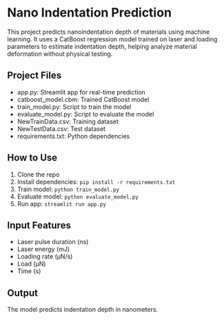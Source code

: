 # Nano Indentation Prediction
This project predicts nanoindentation depth of materials using machine learning. It uses a CatBoost regression model trained on laser and loading parameters to estimate indentation depth, helping analyze material deformation without physical testing.

## Project Files

- app.py: Streamlit app for real-time prediction  
- catboost_model.cbm: Trained CatBoost model  
- train_model.py: Script to train the model  
- evaluate_model.py: Script to evaluate the model  
- NewTrainData.csv: Training dataset  
- NewTestData.csv: Test dataset  
- requirements.txt: Python dependencies  

## How to Use

1. Clone the repo  
2. Install dependencies: `pip install -r requirements.txt`  
3. Train model: `python train_model.py`  
4. Evaluate model: `python evaluate_model.py`  
5. Run app: `streamlit run app.py`  

## Input Features

- Laser pulse duration (ns)  
- Laser energy (mJ)  
- Loading rate (µN/s)  
- Load (µN)  
- Time (s)  

## Output
The model predicts indentation depth in nanometers.
